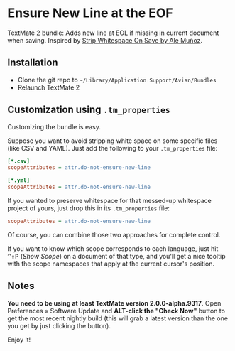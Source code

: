 # Ensure New Line at the EOF

TextMate 2 bundle: Adds new line at EOL if missing in current document when saving. Inspired by [Strip Whitespace On Save by Ale Muñoz](https://github.com/bomberstudios/Strip-Whitespace-On-Save.tmbundle).

## Installation

- Clone the git repo to  `~/Library/Application Support/Avian/Bundles`
- Relaunch TextMate 2

## Customization using `.tm_properties`

Customizing the bundle is easy.

Suppose you want to avoid stripping white space on some specific files (like CSV and YAML). Just add the following to your `.tm_properties` file:

```ini
[*.csv]
scopeAttributes = attr.do-not-ensure-new-line

[*.yml]
scopeAttributes = attr.do-not-ensure-new-line
```

If you wanted to preserve whitespace for that messed-up whitespace project of yours, just drop this in its `.tm_properties` file:

```ini
scopeAttributes = attr.do-not-ensure-new-line
```

Of course, you can combine those two approaches for complete control.

If you want to know which scope corresponds to each language, just hit <kbd>^⇧P</kbd> (*Show Scope*) on a document of that type, and you'll get a nice tooltip with the scope namespaces that apply at the current cursor's position.

## Notes

**You need to be using at least TextMate version 2.0.0-alpha.9317**. Open Preferences » Software Update and **ALT-click the "Check Now"** button to get the most recent nightly build (this will grab a latest version than the one you get by just clicking the button).

Enjoy it!

